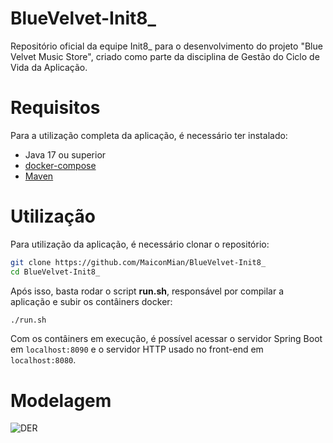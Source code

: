 # BlueVelvet-Init8_
Repositório oficial da equipe Init8_ para o desenvolvimento do projeto "Blue Velvet Music Store", criado como parte da disciplina de Gestão do Ciclo de Vida da Aplicação.

# Requisitos
Para a utilização completa da aplicação, é necessário ter instalado:
- Java 17 ou superior
- [docker-compose](https://docs.docker.com/compose/install/)
- [Maven](https://maven.apache.org/install.html)

# Utilização

Para utilização da aplicação, é necessário clonar o repositório:
```bash
git clone https://github.com/MaiconMian/BlueVelvet-Init8_
cd BlueVelvet-Init8_
```

Após isso, basta rodar o script **run.sh**, responsável por compilar a aplicação e subir os contâiners docker:

```bash
./run.sh
```

Com os contâiners em execução, é possível acessar o servidor Spring Boot em `localhost:8090` e o servidor HTTP usado no front-end em `localhost:8080`.

# Modelagem
![DER](https://github.com/MaiconMian/BlueVelvet-Init8_/blob/main/DER.png)
